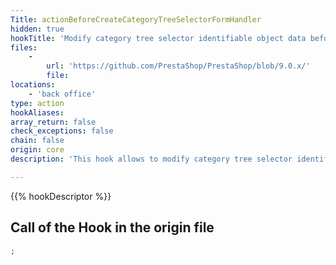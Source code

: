 ```yaml
---
Title: actionBeforeCreateCategoryTreeSelectorFormHandler
hidden: true
hookTitle: 'Modify category tree selector identifiable object data before creating it'
files:
    -
        url: 'https://github.com/PrestaShop/PrestaShop/blob/9.0.x/'
        file: 
locations:
    - 'back office'
type: action
hookAliases: 
array_return: false
check_exceptions: false
chain: false
origin: core
description: 'This hook allows to modify category tree selector identifiable object forms data before it was created'

---
```


{{% hookDescriptor %}}

## Call of the Hook in the origin file

```php
;
```
